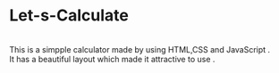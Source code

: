 # Let-s-Calculate
<br>
This is a simpple calculator made by using HTML,CSS and JavaScript . 
<br>
It has a beautiful layout which made it attractive to use .
